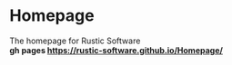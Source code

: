 # Homepage
The homepage for Rustic Software<br/>
__gh pages https://rustic-software.github.io/Homepage/__
